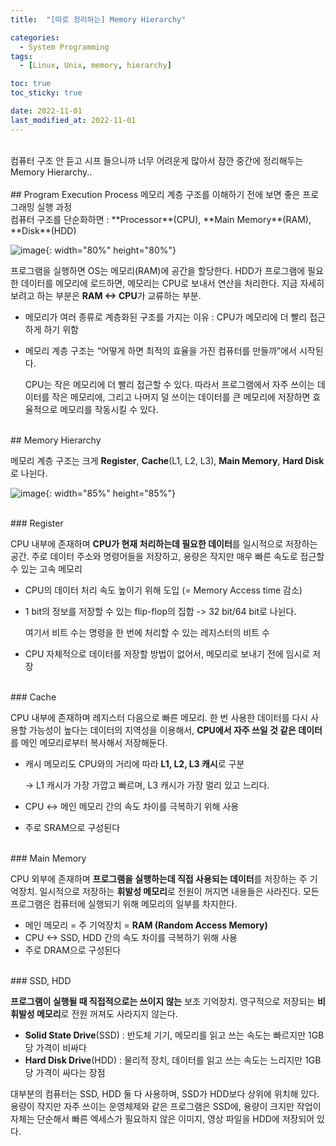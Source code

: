 ```yaml
---
title:  "[따로 정리하는] Memory Hierarchy" 

categories:
  - System Programming
tags:
  - [Linux, Unix, memory, hierarchy]

toc: true
toc_sticky: true

date: 2022-11-01
last_modified_at: 2022-11-01
---
```

<br/> 
컴퓨터 구조 안 듣고 시프 들으니까 너무 어려운게 많아서 잠깐 중간에 정리해두는 Memory Hierarchy..
<br/> 
<br/> 
## Program Execution Process
메모리 계층 구조를 이해하기 전에 보면 좋은 프로그래밍 실행 과정   

<br/> 
컴퓨터 구조를 단순화하면 : **Processor**(CPU), **Main Memory**(RAM), **Disk**(HDD)  

![image](https://user-images.githubusercontent.com/86834982/199549542-8a0edd5f-1f26-408e-9687-99401388029f.png){: width="80%" height="80%"}

  

프로그램을 실행하면 OS는 메모리(RAM)에 공간을 할당한다. HDD가 프로그램에 필요한 데이터를 메모리에 로드하면, 메모리는 CPU로 보내서 연산을 처리한다. 지금 자세히 보려고 하는 부분은 **RAM <-> CPU**가 교류하는 부분.    

- 메모리가 여러 종류로 계층화된 구조를 가지는 이유 : CPU가 메모리에 더 빨리 접근하게 하기 위함
- 메모리 계층 구조는 “어떻게 하면 최적의 효율을 가진 컴퓨터를 만들까”에서 시작된다.
    
    CPU는 작은 메모리에 더 빨리 접근할 수 있다. 따라서 프로그램에서 자주 쓰이는 데이터를 작은 메모리에, 그리고 나머지 덜 쓰이는 데이터를 큰 메모리에 저장하면 효율적으로 메모리를 작동시킬 수 있다.     
    
    
<br/> 
## Memory Hierarchy

메모리 계층 구조는 크게 **Register**, **Cache**(L1, L2, L3), **Main Memory**, **Hard Disk**로 나뉜다.   

![image](https://user-images.githubusercontent.com/86834982/199549605-6018d866-007c-4afe-a7e3-ac5b608cf986.png){: width="85%" height="85%"}


<br/> 
### Register

CPU 내부에 존재하며 **CPU가 현재 처리하는데 필요한 데이터**를 일시적으로 저장하는 공간. 주로 데이터 주소와 명령어들을 저장하고, 용량은 작지만 매우 빠른 속도로 접근할 수 있는 고속 메모리   

- CPU의 데이터 처리 속도 높이기 위해 도입 (= Memory Access time 감소)
- 1 bit의 정보를 저장할 수 있는 flip-flop의 집합 -> 32 bit/64 bit로 나뉜다.
    
    여기서 비트 수는 명령을 한 번에 처리할 수 있는 레지스터의 비트 수   
    
- CPU 자체적으로 데이터를 저장할 방법이 없어서, 메모리로 보내기 전에 임시로 저장

<br/> 
### Cache

CPU 내부에 존재하며 레지스터 다음으로 빠른 메모리. 한 번 사용한 데이터를 다시 사용할 가능성이 높다는 데이터의 지역성을 이용해서, **CPU에서 자주 쓰일 것 같은 데이터**를 메인 메모리로부터 복사해서 저장해둔다. 

- 캐시 메모리도 CPU와의 거리에 따라 **L1, L2, L3 캐시**로 구분
    
    -> L1 캐시가 가장 가깝고 빠르며, L3 캐시가 가장 멀리 있고 느리다. 
    
- CPU <-> 메인 메모리 간의 속도 차이를 극복하기 위해 사용
- 주로 SRAM으로 구성된다

<br/> 
### Main Memory

CPU 외부에 존재하며 **프로그램을 실행하는데 직접 사용되는 데이터**를 저장하는 주 기억장치. 일시적으로 저장하는 **휘발성 메모리**로 전원이 꺼지면 내용들은 사라진다. 모든 프로그램은 컴퓨터에 실행되기 위해 메모리의 일부를 차지한다. 

- 메인 메모리 = 주 기억장치 = **RAM (Random Access Memory)**
- CPU <-> SSD, HDD 간의 속도 차이를 극복하기 위해 사용
- 주로 DRAM으로 구성된다

<br/> 
### SSD, HDD

**프로그램이 실행될 때 직접적으로는 쓰이지 않는** 보조 기억장치. 영구적으로 저장되는 **비휘발성 메모리**로 전원 꺼져도 사라지지 않는다. 

- **Solid State Drive**(SSD) : 반도체 기기, 메모리를 읽고 쓰는 속도는 빠르지만 1GB당 가격이 비싸다
- **Hard Disk Drive**(HDD) : 물리적 장치, 데이터를 읽고 쓰는 속도는 느리지만 1GB당 가격이 싸다는 장점

대부분의 컴퓨터는 SSD, HDD 둘 다 사용하며, SSD가 HDD보다 상위에 위치해 있다.  용량이 작지만 자주 쓰이는 운영체제와 같은 프로그램은 SSD에, 용량이 크지만 작업이 자체는 단순해서 빠른 엑세스가 필요하지 않은 이미지, 영상 파일을 HDD에 저장되어 있다.


<br/> 
<br/> 
